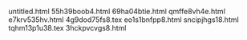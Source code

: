 untitled.html
55h39boob4.html
69ha04btie.html
qmffe8vh4e.html
e7krv535hv.html
4g9dod75fs8.tex
eo1s1bnfpp8.html
sncipjhgs18.html
tqhm13p1u38.tex
3hckpvcvgs8.html